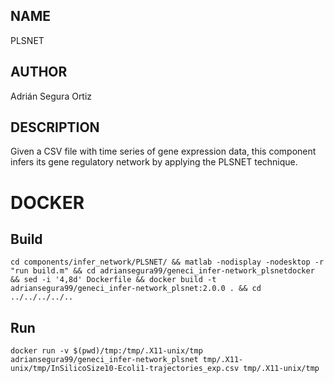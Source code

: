 ## NAME

PLSNET

## AUTHOR

Adrián Segura Ortiz

## DESCRIPTION

Given a CSV file with time series of gene expression data, this component infers its gene regulatory network by applying the PLSNET technique.

# DOCKER

## Build

```
cd components/infer_network/PLSNET/ && matlab -nodisplay -nodesktop -r "run build.m" && cd adriansegura99/geneci_infer-network_plsnetdocker && sed -i '4,8d' Dockerfile && docker build -t adriansegura99/geneci_infer-network_plsnet:2.0.0 . && cd ../../../../..
```

## Run

```
docker run -v $(pwd)/tmp:/tmp/.X11-unix/tmp adriansegura99/geneci_infer-network_plsnet tmp/.X11-unix/tmp/InSilicoSize10-Ecoli1-trajectories_exp.csv tmp/.X11-unix/tmp
```
